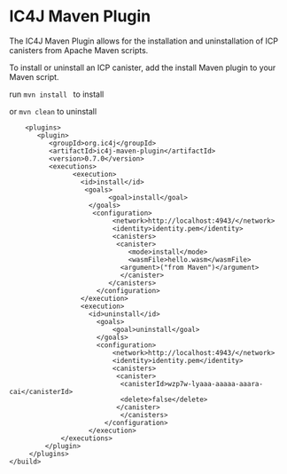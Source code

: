 # IC4J Maven Plugin


The IC4J Maven Plugin allows for the installation and uninstallation of ICP canisters from Apache Maven scripts.

To install or uninstall an ICP canister, add the install Maven plugin to your Maven script.

run 
```mvn install ```
to install

or ```mvn clean``` to uninstall

```<build>
    <plugins>
       <plugin>
          <groupId>org.ic4j</groupId>
          <artifactId>ic4j-maven-plugin</artifactId>
          <version>0.7.0</version>
          <executions>
                <execution>
                  <id>install</id>
                   <goals>
                         <goal>install</goal>
                    </goals>
		             <configuration>
		                  <network>http://localhost:4943/</network>
		                  <identity>identity.pem</identity>
		                  <canisters>
		                   <canister>
		                      <mode>install</mode>
		                      <wasmFile>hello.wasm</wasmFile>
		                    <argument>("from Maven")</argument>
		                    </canister>                   	
		                 </canisters>
		              </configuration>
                  </execution>
                  <execution>
                    <id>uninstall</id>
                      <goals>
                          <goal>uninstall</goal>
                      </goals>
		              <configuration>
		                  <network>http://localhost:4943/</network>
		                  <identity>identity.pem</identity>
		                  <canisters>
		                   <canister>
		                    <canisterId>wzp7w-lyaaa-aaaaa-aaara-cai</canisterId>
		                    <delete>false</delete>
		                   </canister>                  
		                    </canisters>
		                </configuration>
                    </execution>                    
             </executions>
         </plugin>
     </plugins>
</build>

